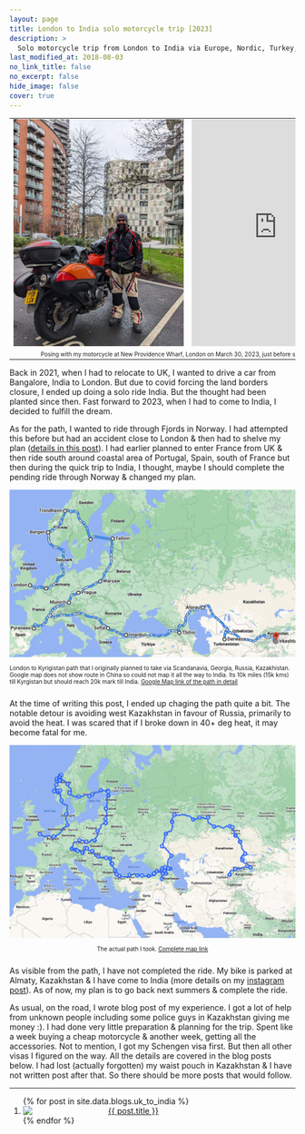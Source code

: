 ```yaml
---
layout: page
title: London to India solo motorcycle trip [2023]
description: >
  Solo motorcycle trip from London to India via Europe, Nordic, Turkey, Georgia, Russia, Kazakhstan, Tajikistan, Kyrgyzstan, China & Nepal
last_modified_at: 2018-08-03
no_link_title: false
no_excerpt: false
hide_image: false
cover: true
---
```


<table>
  <tr>
    <td style="width:50%"> <img style="min-height: 400px; min-width:300px" src="/images/europe-india-with-bike.jpeg"/></td>
    <td style="width:50%; text-align:center"><iframe style="min-height: 400px; height:100%; background-color: transparent;" src="https://youtube.com/embed/8DImciozYtE" frameborder="0" allow="accelerometer; autoplay; clipboard-write; encrypted-media; gyroscope; picture-in-picture"></iframe> </td>
  </tr>
  <tr>
    <td colspan="2"  style="width:100%; text-align:center; font-size: x-small">Posing with my motorcycle at New Providence Wharf, London on March 30, 2023, just before starting the ride</td>
  </tr>
</table>

Back in 2021, when I had to relocate to UK, I wanted to drive a car from Bangalore, India to London. But due to covid forcing the land borders closure, I ended up doing a solo ride India. But the thought had been planted since then. Fast forward to 2023, when I had to come to India, I decided to fulfill the dream.

As for the path, I wanted to ride through Fjords in Norway. I had attempted this before but had an accident close to London & then had to shelve my plan ([details in this post](https://pocha.substack.com/p/uk-ireland-motorbike-trip-part-2)). I had earlier planned to enter France from UK & then ride south around coastal area of Portugal, Spain, south of France but then during the quick trip to India, I thought, maybe I should complete the pending ride through Norway & changed my plan.

<img src="/images/europe-asia-plan.png" style="margin-bottom: 0" /> 
<p style="font-size: x-small;padding-bottom: 1em">London to Kyrigistan path that I originally planned to take via Scandanavia, Georgia, Russia, Kazakhistan. Google map does not show route in China so could not map it all the way to India. Its 10k miles (15k kms) till Kyrgistan but should reach 20k mark till India. <a href="https://www.google.com/maps/dir/London,+United+Kingdom/Leuven,+Belgium/Bergen,+Norway/Trondheim,+Norway/Stockholm,+Sweden/Tallinn,+Estonia/Warsaw,+Poland/Prague,+Czechia/Munich,+Germany/Pyrenees/Sofia,+Bulgaria/%C4%B0stanbul,+T%C3%BCrkiye/Tbilisi,+Georgia/Atyrau,+Kazakhstan/Derweze,+Turkmenistan/Irkeshtam,+Kyrgyzstan/@50.1277864,16.6776109,5.6z/data=!4m97!4m96!1m5!1m1!1s0x47d8a00baf21de75:0x52963a5addd52a99!2m2!1d-0.1275862!2d51.5072178!1m5!1m1!1s0x47c160d05ebbdf85:0x40099ab2f4d5690!2m2!1d4.7137645!2d50.8822871!1m5!1m1!1s0x46390d4966767d77:0x9e42a03eb4de0a08!2m2!1d5.3220544!2d60.3912628!1m5!1m1!1s0x466d319747037e53:0xbf7c8288f3cf3d4!2m2!1d10.3950528!2d63.4305149!1m5!1m1!1s0x465f763119640bcb:0xa80d27d3679d7766!2m2!1d18.0685808!2d59.3293235!1m5!1m1!1s0x46929499df5616bf:0x400b36d18fc6270!2m2!1d24.7535747!2d59.4369608!1m5!1m1!1s0x471ecc669a869f01:0x72f0be2a88ead3fc!2m2!1d21.0122287!2d52.2296756!1m5!1m1!1s0x470b939c0970798b:0x400af0f66164090!2m2!1d14.4378005!2d50.0755381!1m5!1m1!1s0x479e75f9a38c5fd9:0x10cb84a7db1987d!2m2!1d11.5819805!2d48.1351253!1m5!1m1!1s0x12a8a48b202023d5:0x1711d86785a522d6!2m2!1d1.0011899!2d42.6681804!1m5!1m1!1s0x40aa8682cb317bf5:0x400a01269bf5e60!2m2!1d23.3218675!2d42.6977082!1m5!1m1!1s0x14cab6515a60157b:0x22ac9af4915a1de8!2m2!1d28.7664408!2d41.1634302!1m5!1m1!1s0x40440cd7e64f626b:0x61d084ede2576ea3!2m2!1d44.8015168!2d41.6938026!1m5!1m1!1s0x41a3ea26f5b2dd0d:0x3e4a125c0e268d2d!2m2!1d51.9238373!2d47.0944959!1m5!1m1!1s0x3f62b4f7b4d79731:0x1b7a8833c89ceca!2m2!1d58.4169385!2d40.1739571!1m5!1m1!1s0x3895bcb939b6b20d:0x4cdabe973796a287!2m2!1d73.8985042!2d39.6783413" target="_blank">Google Map link of the path in detail</a></p>

At the time of writing this post, I ended up chaging the path quite a bit. The notable detour is avoiding west Kazakhstan in favour of Russia, primarily to avoid the heat. I was scared that if I broke down in 40+ deg heat, it may become fatal for me.

<img src="/images/london-india-actual-path.png" style="margin-bottom: 0" />
<p style="font-size: x-small;padding-bottom: 1em; text-align:center">The actual path I took. <a href="https://www.google.com/maps/d/u/1/edit?mid=1-k3z-DldosdzkuayqEkLbTK5lWG4-Tw&ll=43.03320326285542%2C34.30586065368651&z=4" target="_blank">Complete map link</a></p>

As visible from the path, I have not completed the ride. My bike is parked at Almaty, Kazakhstan & I have come to India (more details on my [instagram post](https://www.instagram.com/p/CwvgMOjK0z1/)). As of now, my plan is to go back next summers & complete the ride.

As usual, on the road, I wrote blog post of my experience. I got a lot of help from unknown people including some police guys in Kazakhstan giving me money :). I had done very little preparation & planning for the trip. Spent like a week buying a cheap motorcycle & another week, getting all the accessories. Not to mention, I got my Schengen visa first. But then all other visas I figured on the way. All the details are covered in the blog posts below. I had lost (actually forgotten) my waist pouch in Kazakhstan & I have not written post after that. So there should be more posts that would follow.

<hr/>

<ol class="related-posts">
{% for post in site.data.blogs.uk_to_india %}
  <li class="h4">
    <a href="{{ post.url }}" class="flip-title" target="_blank" style="position:relative">
      <img align="left" style="width: 10em;" src="{{ post.pic }}"/>
      <span style="text-align:left; margin-left: 10px; -webkit-box-decoration-break: clone; ">{{ post.title }}</span>
      <div style="clear:both"></div>
    </a>
  </li>
{% endfor %}
</ol>
